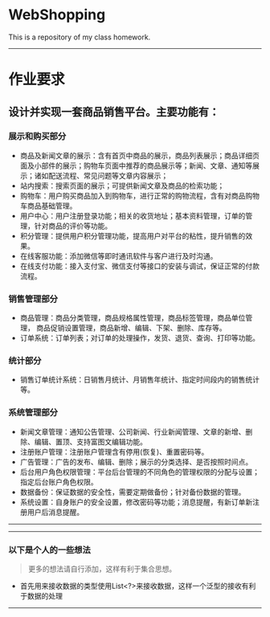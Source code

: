 # WebShopping
This is a repository of my class homework.

***
# 作业要求
## 设计并实现一套商品销售平台。主要功能有：
### 展示和购买部分
- 商品及新闻文章的展示：含有首页中商品的展示，商品列表展示；商品详细页面及小部件的展示；购物车页面中推荐的商品展示等；新闻、文章、通知等展示；诸如配送流程、常见问题等文章内容展示；
- 站内搜索：搜索页面的展示；可提供新闻文章及商品的检索功能；
- 购物车：用户购买商品加入到购物车，进行正常的购物流程，含有对商品购物车商品基础管理。
- 用户中心：用户注册登录功能；相关的收货地址；基本资料管理，订单的管理，针对商品的评价等功能。
- 积分管理：提供用户积分管理功能，提高用户对平台的粘性，提升销售的效果。
- 在线客服功能：添加微信等即时通讯软件与客户进行及时沟通。
- 在线支付功能：接入支付宝、微信支付等接口的安装与调试，保证正常的付款流程。
### 销售管理部分
+ 商品管理：商品分类管理，商品规格属性管理，商品标签管理，商品单位管理， 商品促销设置管理，商品新增、编辑、下架、删除、库存等。
+ 订单系统：订单列表；对订单的处理操作，发货、退货、查询、打印等功能。
### 统计部分
- 销售订单统计系统：日销售月统计、月销售年统计、指定时间段内的销售统计等。
### 系统管理部分
+ 新闻文章管理：通知公告管理、公司新闻、行业新闻管理、文章的新增、删除、编辑、置顶、支持富图文编辑功能。
+ 注册账户管理：注册账户管理含有停用(恢复)、重置密码等。
+ 广告管理：广告的发布、编辑、删除；展示的分类选择、是否按照时间点。
+ 后台用户角色权限管理：平台后台管理的不同角色的管理权限的分配与设置；指定后台账户角色权限。
+ 数据备份：保证数据的安全性，需要定期做备份；针对备份数据的管理。
+ 系统设置：自身账户的安全设置，修改密码等功能；消息提醒，有新订单新注册用户后消息提醒。
***

***
### 以下是个人的一些想法
> 更多的想法请自行添加，这样有利于集合思想。
+ 首先用来接收数据的类型使用List<?>来接收数据，这样一个泛型的接收有利于数据的处理
***